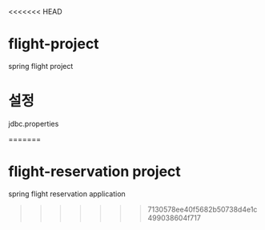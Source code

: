 <<<<<<< HEAD
# flight-project
spring flight project

# 설정
jdbc.properties

=======
# flight-reservation project
spring flight reservation application 
>>>>>>> 7130578ee40f5682b50738d4e1c499038604f717
